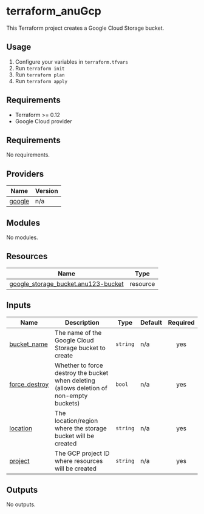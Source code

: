 # terraform_anuGcp

This Terraform project creates a Google Cloud Storage bucket.

## Usage

1. Configure your variables in `terraform.tfvars`
2. Run `terraform init`
3. Run `terraform plan`
4. Run `terraform apply`

## Requirements

- Terraform >= 0.12
- Google Cloud provider

<!-- BEGIN_TF_DOCS -->
## Requirements

No requirements.

## Providers

| Name | Version |
|------|---------|
| <a name="provider_google"></a> [google](#provider\_google) | n/a |

## Modules

No modules.

## Resources

| Name | Type |
|------|------|
| [google_storage_bucket.anu123-bucket](https://registry.terraform.io/providers/hashicorp/google/latest/docs/resources/storage_bucket) | resource |

## Inputs

| Name | Description | Type | Default | Required |
|------|-------------|------|---------|:--------:|
| <a name="input_bucket_name"></a> [bucket\_name](#input\_bucket\_name) | The name of the Google Cloud Storage bucket to create | `string` | n/a | yes |
| <a name="input_force_destroy"></a> [force\_destroy](#input\_force\_destroy) | Whether to force destroy the bucket when deleting (allows deletion of non-empty buckets) | `bool` | n/a | yes |
| <a name="input_location"></a> [location](#input\_location) | The location/region where the storage bucket will be created | `string` | n/a | yes |
| <a name="input_project"></a> [project](#input\_project) | The GCP project ID where resources will be created | `string` | n/a | yes |

## Outputs

No outputs.
<!-- END_TF_DOCS -->